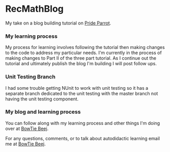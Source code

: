 # RecMathBlog
My take on a blog building tutorial on [Pride Parrot](http://prideparrot.com/blog/archive/2012/12/how_to_create_a_simple_blog_part1).

### My learning process
My process for learning involves following the tutorial then making changes to the code to address my particular needs. I'm currently in the process of making changes to Part II of the three part tutorial. As I continue out the tutorial and ultimately publish the blog I'm building I will post follow ups.

### Unit Testing Branch
I had some trouble getting NUnit to work with unit testing so it has a separate branch dedicated to the unit testing with the master branch not having the unit testing component.

### My blog and learning process
You can follow along with my learning process and other things I'm doing over at [BowTie Beej](http://bowtiebeej.com).

For any questions, comments, or to talk about autodidactic learning email me at [BowTie Beej](mailto:beej@bowtiebeej.com).
